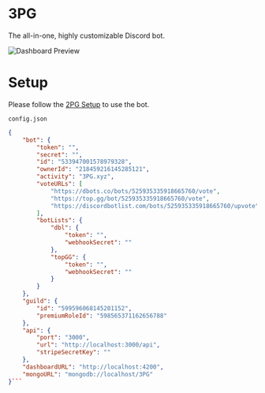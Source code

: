 # 3PG
The all-in-one, highly customizable Discord bot.

![Dashboard Preview](https://3pg.xyz/assets/docs/img/dashboard-v2.2.0b.png)

# Setup
Please follow the [2PG Setup](https://github.com/theADAMJR/2PG) to use the bot.

`config.json`
```json
{
    "bot": {
        "token": "",
        "secret": "",
        "id": "533947001578979328",
        "ownerId": "218459216145285121",
        "activity": "3PG.xyz",
        "voteURLs": [
            "https://dbots.co/bots/525935335918665760/vote",
            "https://top.gg/bot/525935335918665760/vote",
            "https://discordbotlist.com/bots/525935335918665760/upvote"
        ],
        "botLists": {
            "dbl": {
                "token": "",
                "webhookSecret": ""
            },
            "topGG": {
                "token": "",
                "webhookSecret": ""
            }
        }
    },
    "guild": {
        "id": "599596068145201152",
        "premiumRoleId": "598565371162656788"
    },
    "api": {
        "port": "3000",
        "url": "http://localhost:3000/api",
        "stripeSecretKey": ""
    },
    "dashboardURL": "http://localhost:4200",
    "mongoURL": "mongodb://localhost/3PG"
}```
